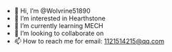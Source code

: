- 👋 Hi, I’m @Wolvrine51890
- 👀 I’m interested in Hearthstone
- 🌱 I’m currently learning MECH
- 💞️ I’m looking to collaborate on 
- 📫 How to reach me for email: 1121514215@qq.com

<!---
Wolvrine51890/Wolvrine51890 is a ✨ special ✨ repository because its `README.md` (this file) appears on your GitHub profile.
You can click the Preview link to take a look at your changes.
--->
